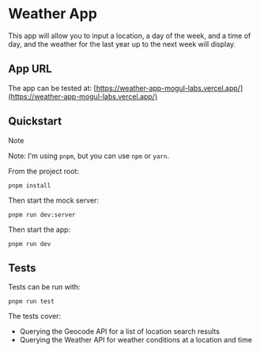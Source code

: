 # Weather App

This app will allow you to input a location, a day of the week, and a time of day, and the weather for the last year up to the next week will display.

## App URL

The app can be tested at: [https://weather-app-mogul-labs.vercel.app/](https://weather-app-mogul-labs.vercel.app/)

## Quickstart

> [!NOTE]
> Note: I'm using `pnpm`, but you can use `npm` or `yarn`.

From the project root:

```
pnpm install
```

Then start the mock server:

```
pnpm run dev:server
```

Then start the app:

```
pnpm run dev
```

## Tests

Tests can be run with:

```
pnpm run test
```

The tests cover:

- Querying the Geocode API for a list of location search results
- Querying the Weather API for weather conditions at a location and time
